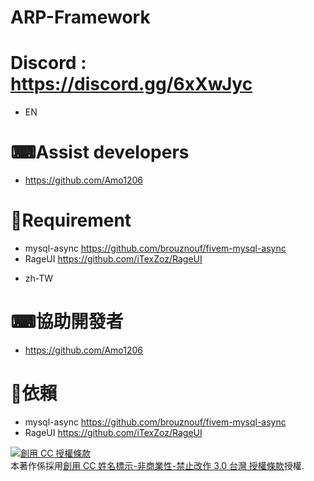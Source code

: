 # ARP-Framework

# Discord : https://discord.gg/6xXwJyc

* EN
# ⌨Assist developers
- https://github.com/Amo1206

# 🔐Requirement
- mysql-async https://github.com/brouznouf/fivem-mysql-async
- RageUI https://github.com/iTexZoz/RageUI

* zh-TW
# ⌨協助開發者
- https://github.com/Amo1206

# 🔐依賴
- mysql-async https://github.com/brouznouf/fivem-mysql-async
- RageUI https://github.com/iTexZoz/RageUI

<a rel="license" href="http://creativecommons.org/licenses/by-nc-nd/3.0/tw/"><img alt="創用 CC 授權條款" style="border-width:0" src="https://i.creativecommons.org/l/by-nc-nd/3.0/tw/88x31.png" /></a><br />本著作係採用<a rel="license" href="http://creativecommons.org/licenses/by-nc-nd/3.0/tw/">創用 CC 姓名標示-非商業性-禁止改作 3.0 台灣 授權條款</a>授權.
    